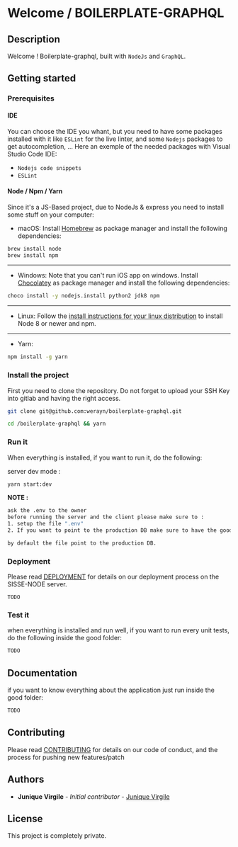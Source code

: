 # Welcome / BOILERPLATE-GRAPHQL

## Description

Welcome ! Boilerplate-graphql, built with `NodeJs` and `GraphQL`.

## Getting started

### Prerequisites

#### IDE

You can choose the IDE you whant, but you need to have some packages installed with it like `ESLint` for the live linter, and some `Nodejs` packages to get autocompletion, ...
Here an exemple of the needed packages with Visual Studio Code IDE:

- `Nodejs code snippets`
- `ESLint`

#### Node / Npm / Yarn

Since it's a JS-Based project, due to NodeJs & express you need to install some stuff on your computer:

- macOS:
  Install [Homebrew](https://brew.sh) as package manager and install the following dependencies:

```bash
brew install node
brew install npm
```
---
- Windows:
  Note that you can't run iOS app on windows.
  Install [Chocolatey](https://chocolatey.org) as package manager and install the following dependencies:

```bash
choco install -y nodejs.install python2 jdk8 npm
```
---
- Linux:
  Follow the [install instructions for your linux distribution](https://nodejs.org/en/download/package-manager/) to install Node 8 or newer and npm.
---
- Yarn:
```bash
npm install -g yarn
```

### Install the project

First you need to clone the repository.
  Do not forget to upload your SSH Key into gitlab and having the right access.

```bash
git clone git@github.com:werayn/boilerplate-graphql.git
```

```bash
cd /boilerplate-graphql && yarn
```

### Run it

When everything is installed, if you want to run it, do the following:

server dev mode :
```bash
yarn start:dev
```

**NOTE :**
```bash
ask the .env to the owner
before running the server and the client please make sure to :
1. setup the file ".env"
2. If you want to point to the production DB make sure to have the good right.

by default the file point to the production DB.
```

### Deployment

Please read [DEPLOYMENT](./docs/DEPLOYMENT.md) for details on our deployment process on the SISSE-NODE server.
```
TODO
```

### Test it

when everything is installed and run well, if you want to run every unit tests, do the following inside the good folder:

```bash
TODO
```

## Documentation

if you want to know everything about the application just run inside the good folder:

```bash
TODO
```

## Contributing

Please read [CONTRIBUTING](./docs/CONTRIBUTING.md) for details on our code of conduct, and the process for pushing new features/patch

## Authors

* **Junique Virgile** - *Initial contributor* - [Junique Virgile](https://github.com/werayn)

## License

This project is completely private.
